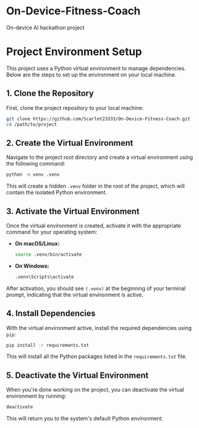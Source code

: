 # On-Device-Fitness-Coach
On-device AI hackathon project

# Project Environment Setup

This project uses a Python virtual environment to manage dependencies. Below are the steps to set up the environment on your local machine.

## 1. Clone the Repository

First, clone the project repository to your local machine:

```bash
git clone https://github.com/Scarlet23333/On-Device-Fitness-Coach.git
cd /path/to/project
```

## 2. Create the Virtual Environment

Navigate to the project root directory and create a virtual environment using the following command:

```bash
python -m venv .venv
```

This will create a hidden `.venv` folder in the root of the project, which will contain the isolated Python environment.

## 3. Activate the Virtual Environment

Once the virtual environment is created, activate it with the appropriate command for your operating system:

- **On macOS/Linux:**

  ```bash
  source .venv/bin/activate
  ```

- **On Windows:**

  ```bash
  .venv\Scripts\activate
  ```

After activation, you should see `(.venv)` at the beginning of your terminal prompt, indicating that the virtual environment is active.

## 4. Install Dependencies

With the virtual environment active, install the required dependencies using `pip`:

```bash
pip install -r requirements.txt
```

This will install all the Python packages listed in the `requirements.txt` file.

## 5. Deactivate the Virtual Environment

When you're done working on the project, you can deactivate the virtual environment by running:

```bash
deactivate
```

This will return you to the system's default Python environment.

